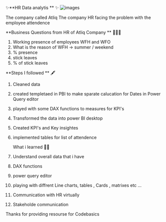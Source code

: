 ✨**HR Data analytis ** ✨
![images](https://github.com/user-attachments/assets/13a5f9ac-c6c9-4389-87ee-94770943a2ad)

The company called Atliq 
The company HR facing the problem with the employee attendence 

**Business Questions from HR of Atliq Company ** 👩🏻‍💻
1. Working presence of employees WFH and WFO
2. What is the reason of WFH -> summer / weekend 
3. % presence
4. stick leaves
5. % of stick leaves


**Steps I followed ** 🖋
1. Cleaned data
2. created templetaed in PBI to make sparate calucation for Dates in Power Query editor 
3. played with some DAX functions to measures for KPI's
4. Transformed the data into power BI desktop
5. Created KPI's and Key insightes
6. implemented tables for list of attendence


   What i learned 👨‍⚖️
1. Understand overall data that i have
2. DAX functions
3. power query editor
4. playing with diffrent Line charts, tables , Cards , matrixes etc ...
5. Communication with HR virtually
6. Stakeholde communication


Thanks for providing resourse for Codebasics 

